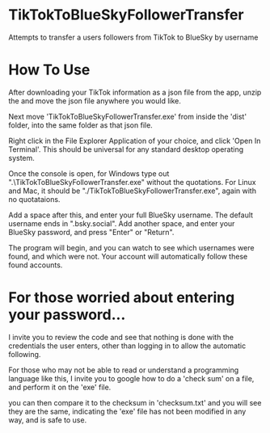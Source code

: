 # TikTokToBlueSkyFollowerTransfer
 Attempts to transfer a users followers from TikTok to BlueSky by username


# How To Use
After downloading your TikTok information as a json file from the app, unzip the and move the json file anywhere you would like.

Next move 'TikTokToBlueSkyFollowerTransfer.exe' from inside the 'dist' folder, into the same folder as that json file.

Right click in the File Explorer Application of your choice, and click 'Open In Terminal'. This should be universal for any standard desktop operating system.

Once the console is open, for Windows type out ".\TikTokToBlueSkyFollowerTransfer.exe" without the quotations. For Linux and Mac, it should be "./TikTokToBlueSkyFollowerTransfer.exe", again with no quotataions.

Add a space after this, and enter your full BlueSky username. The default username ends in ".bsky.social". Add another space, and enter your BlueSky password, and press "Enter" or "Return".

The program will begin, and you can watch to see which usernames were found, and which were not. Your account will automatically follow these found accounts.

# For those worried about entering your password...
I invite you to review the code and see that nothing is done with the credentials the user enters, other than logging in to allow the automatic following.

For those who may not be able to read or understand a programming language like this, I invite you to google how to do a 'check sum' on a file, and perform it on the 'exe' file.

you can then compare it to the checksum in 'checksum.txt' and you will see they are the same, indicating the 'exe' file has not been modified in any way, and is safe to use.
